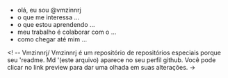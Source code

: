 - olá, eu sou @vmzinnrj
 - o que me interessa …
 - o que estou aprendendo …
 - meu trabalho é colaborar com o …
 - como chegar até mim …
 
 <! --
 Vmzinnrj/ Vmzinnrj é um repositório de repositórios especiais porque seu 'readme. Md '(este arquivo) aparece no seu perfil github.
 Você pode clicar no link preview para dar uma olhada em suas alterações.
 ->
